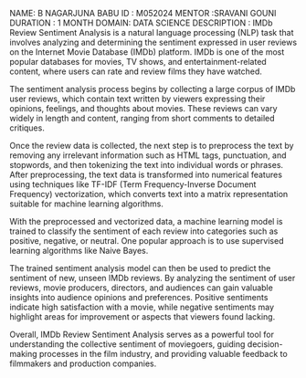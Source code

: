 NAME: B NAGARJUNA BABU
ID : M052024
MENTOR :SRAVANI GOUNI 
DURATION : 1 MONTH
DOMAIN: DATA SCIENCE 
DESCRIPTION : IMDb Review Sentiment Analysis is a natural language processing (NLP) task that involves analyzing and determining the sentiment expressed in user reviews on the Internet Movie Database (IMDb) platform. IMDb is one of the most popular databases for movies, TV shows, and entertainment-related content, where users can rate and review films they have watched.

The sentiment analysis process begins by collecting a large corpus of IMDb user reviews, which contain text written by viewers expressing their opinions, feelings, and thoughts about movies. These reviews can vary widely in length and content, ranging from short comments to detailed critiques.

Once the review data is collected, the next step is to preprocess the text by removing any irrelevant information such as HTML tags, punctuation, and stopwords, and then tokenizing the text into individual words or phrases. After preprocessing, the text data is transformed into numerical features using techniques like TF-IDF (Term Frequency-Inverse Document Frequency) vectorization, which converts text into a matrix representation suitable for machine learning algorithms.

With the preprocessed and vectorized data, a machine learning model is trained to classify the sentiment of each review into categories such as positive, negative, or neutral. One popular approach is to use supervised learning algorithms like Naive Bayes.

The trained sentiment analysis model can then be used to predict the sentiment of new, unseen IMDb reviews. By analyzing the sentiment of user reviews, movie producers, directors, and audiences can gain valuable insights into audience opinions and preferences. Positive sentiments indicate high satisfaction with a movie, while negative sentiments may highlight areas for improvement or aspects that viewers found lacking.

Overall, IMDb Review Sentiment Analysis serves as a powerful tool for understanding the collective sentiment of moviegoers, guiding decision-making processes in the film industry, and providing valuable feedback to filmmakers and production companies.

